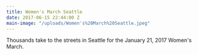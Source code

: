 ```yaml
---
title: Women's March Seattle
date: 2017-06-15 22:44:00 Z
main-image: "/uploads/Women's%20March%20Seattle.jpeg"
---
```


Thousands take to the streets in Seattle for the January 21, 2017 Women's March.